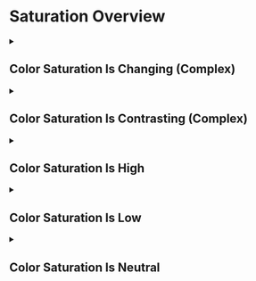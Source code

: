 # Saturation Overview

<details>
<summary><h2>Color Saturation Is Changing (Complex)</h2></summary>


<h3>🔵 Label Name:</h3>
<code>color_saturation_is_changing</code>


<h3>📖 Definition:</h3>
Does the video’s color saturation shift dynamically over time?

<details>
<summary><h4> Question (Definition)</h4></summary>

</details>

<details>
<summary><h4> Alternative Question</h4></summary>

- Does the video’s color intensity fluctuate throughout?

- Is there a noticeable variation in the color saturation?

- Does the scene transition between high and low saturation?

- Is there an evolving or shifting color intensity in the video?

- Does the color vibrancy fluctuate across different moments?

- Does the video show deliberate changes in color saturation?

- Is there a progression or transition between different saturation levels?

- Does the scene undergo a noticeable saturation transformation?

</details>

<details>
<summary><h4> Prompt (Definition)</h4></summary>

- The video’s color saturation shifts dynamically over time.

</details>

<details>
<summary><h4> Alternative Prompt</h4></summary>

- A video where the saturation changes throughout.

- A sequence featuring evolving color intensity shifts.

- A shot with transitions between vivid and muted tones.

- A video with an intentional change in saturation levels.

- A scene where the color intensity fluctuates over time.

- A video displaying a dynamic spectrum of saturation shifts.

- A cinematic effect using changing saturation over time.

- A sequence where the color grading is deliberately inconsistent.

</details>

<h4>🟢 Positive:</h4>
<code>self.lighting_setup.color_saturation == 'complex_changing'</code>

<h4>🔴 Negative:</h4>
<code>self.lighting_setup.color_saturation != 'complex_changing'</code>

</details>

<details>
<summary><h2>Color Saturation Is Contrasting (Complex)</h2></summary>


<h3>🔵 Label Name:</h3>
<code>color_saturation_is_contrasting</code>


<h3>📖 Definition:</h3>
Does the video feature a contrast between highly saturated and low-saturation hues in the frame?

<details>
<summary><h4> Question (Definition)</h4></summary>

</details>

<details>
<summary><h4> Alternative Question</h4></summary>

- Does the video feature a mix of highly saturated and desaturated areas in equal prominence?

- Are there both vivid and muted colors that equally shape the scene?

- Does the shot balance both high-saturation and low-saturation elements?

- Is there a deliberate contrast between vibrant and washed-out hues in equal measure?

- Does the video maintain a dynamic equilibrium between bold and faded colors?

- Are there strong color contrasts within the same frame?

- Does the scene consistently juxtapose intense and pale colors?

- Is the color saturation distributed in a way where neither vivid nor dull tones dominate?

</details>

<details>
<summary><h4> Prompt (Definition)</h4></summary>

- The video contains highly saturated and low-saturation hues contrasting each other in the frame.

</details>

<details>
<summary><h4> Alternative Prompt</h4></summary>

- A video with an equal blend of vivid and muted colors.

- A shot balancing intense and pale saturation levels.

- A sequence where bold and desaturated colors coexist in equal prominence.

- A video where neither highly saturated nor low-saturation hues overpower the frame.

- A scene displaying strong contrast between bright and washed-out colors in equal measure.

- A shot featuring a balanced contrast between color intensity variations.

- A video emphasizing both vivid and faded hues as dominant elements.

- A sequence where strong and soft color tones are evenly distributed.

</details>

<h4>🟢 Positive:</h4>
<code>self.lighting_setup.color_saturation == 'complex_contrasting'</code>

<h4>🔴 Negative:</h4>
<code>self.lighting_setup.color_saturation != 'complex_contrasting'</code>

</details>

<details>
<summary><h2>Color Saturation Is High</h2></summary>


<h3>🔵 Label Name:</h3>
<code>color_saturation_is_high</code>


<h3>📖 Definition:</h3>
Does the video feature highly saturated colors, making hues appear vivid and intense?

<details>
<summary><h4> Question (Definition)</h4></summary>

</details>

<details>
<summary><h4> Alternative Question</h4></summary>

- Is the video characterized by strong, vibrant colors?

- Does the video’s color palette emphasize intense, saturated hues?

- Are the colors in the video bright and fully saturated?

- Does the video lack muted or desaturated tones?

- Are the colors in the video bold and rich rather than faded?

- Does the video showcase highly saturated primary and secondary colors?

- Are the colors in the video exaggerated and visually striking?

- Does the video use an intense, high-saturation color grading?

</details>

<details>
<summary><h4> Prompt (Definition)</h4></summary>

- The video features highly saturated colors, making hues appear vivid and intense.

</details>

<details>
<summary><h4> Alternative Prompt</h4></summary>

- A video with bright, vibrant, and fully saturated colors.

- A shot featuring highly intense and vivid hues.

- A sequence where colors appear bold and rich.

- A video showcasing bright and highly saturated tones.

- A scene where the colors are enhanced and strongly pronounced.

- A shot where the colors are exaggerated and striking.

- A video with an intense, vivid color grading.

- A sequence that avoids muted or washed-out colors.

</details>

<h4>🟢 Positive:</h4>
<code>self.lighting_setup.color_saturation == 'high_saturation'</code>

<h4>🔴 Negative:</h4>
<code>self.lighting_setup.color_saturation != 'high_saturation'</code>

</details>

<details>
<summary><h2>Color Saturation Is Low</h2></summary>


<h3>🔵 Label Name:</h3>
<code>color_saturation_is_low</code>


<h3>📖 Definition:</h3>
Does the video feature desaturated colors, making hues appear muted or grayish?

<details>
<summary><h4> Question (Definition)</h4></summary>

</details>

<details>
<summary><h4> Alternative Question</h4></summary>

- Is the video characterized by a washed-out or faded look?

- Does the video’s color palette emphasize muted tones?

- Are the colors in the video pale or lacking vibrancy?

- Does the video have a low-intensity, desaturated appearance?

- Are the colors in the video dull or grayish?

- Does the video lack strong, vivid colors?

- Are the colors toned down and less striking?

- Does the video use a subdued, low-saturation color grading?

</details>

<details>
<summary><h4> Prompt (Definition)</h4></summary>

- The video features desaturated colors, making hues appear muted or grayish.

</details>

<details>
<summary><h4> Alternative Prompt</h4></summary>

- A video with washed-out and faded colors.

- A sequence featuring low-saturation, pale hues.

- A shot with a muted and desaturated color palette.

- A video with subdued tones and a soft appearance.

- A scene where colors appear dull and lacking intensity.

- A video featuring a grayish or toned-down look.

- A shot where the color grading removes vividness.

- A sequence dominated by a low-saturation aesthetic.

</details>

<h4>🟢 Positive:</h4>
<code>self.lighting_setup.color_saturation == 'low_saturation'</code>

<h4>🔴 Negative:</h4>
<code>self.lighting_setup.color_saturation != 'low_saturation'</code>

</details>

<details>
<summary><h2>Color Saturation Is Neutral</h2></summary>


<h3>🔵 Label Name:</h3>
<code>color_saturation_is_neutral</code>


<h3>📖 Definition:</h3>
Does the video have a balanced color saturation, with neither overly vivid nor washed-out hues?

<details>
<summary><h4> Question (Definition)</h4></summary>

</details>

<details>
<summary><h4> Alternative Question</h4></summary>

- Is the video’s color saturation moderate and natural-looking?

- Does the scene avoid both strong vibrancy and desaturation?

- Are the colors in the video neither highly saturated nor faded?

- Does the video maintain a balanced and natural color intensity?

- Is the color palette consistent without extreme saturation shifts?

- Does the video present colors in a neutral, lifelike manner?

- Are the color tones steady without overly vibrant or dull sections?

- Does the video lack strong color grading effects on saturation?

</details>

<details>
<summary><h4> Prompt (Definition)</h4></summary>

- The video has a balanced color saturation, with neither overly vivid nor washed-out hues.

</details>

<details>
<summary><h4> Alternative Prompt</h4></summary>

- A video featuring natural and evenly saturated colors.

- A shot where color saturation is moderate and balanced.

- A video presenting neutral and lifelike color intensity.

- A sequence with stable and natural-looking saturation.

- A shot avoiding both strong vibrancy and dullness.

- A video where the colors appear steady and natural.

- A scene maintaining consistent and neutral saturation.

- A video displaying realistic color intensity without exaggerated effects.

</details>

<h4>🟢 Positive:</h4>
<code>self.lighting_setup.color_saturation == 'neutral'</code>

<h4>🔴 Negative:</h4>
<code>self.lighting_setup.color_saturation != 'neutral'</code>

</details>
